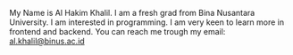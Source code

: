 My Name is Al Hakim Khalil. I am a fresh grad from Bina Nusantara University.
I am interested in programming. I am very keen to learn more in frontend and backend.
You can reach me trough my email: al.khalil@binus.ac.id
